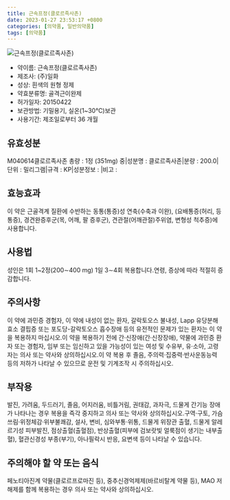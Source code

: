 ```yaml
---
title: 근속프정(클로르족사존)
date: 2023-01-27 23:53:17 +0800
categories: [의약품, 일반의약품]
tags: [의약품]
---
```

![근속프정(클로르족사존)](https://nedrug.mfds.go.kr/pbp/cmn/itemImageDownload/147427049111000061)

- 약이름: 근속프정(클로르족사존)
- 제조사: (주)일화
- 성상: 흰색의 원형 정제
- 약효분류명: 골격근이완제
- 허가일자: 20150422
- 보관방법: 기밀용기, 실온(1~30℃)보관
- 사용기간: 제조일로부터 36 개월
## 유효성분
M040614클로르족사존
총량 : 1정 (351mg) 중|성분명 : 클로르족사존|분량 : 200.0|단위 : 밀리그램|규격 : KP|성분정보 : |비고 :
## 효능효과
이 약은 근골격계 질환에 수반하는 동통(통증)성 연축(수축과 이완), (요배통증(허리, 등 통증), 경견완증후군(목, 어깨, 팔 증후군), 견관절(어깨관절)주위염, 변형성 척추증)에 사용합니다.
## 사용법
성인은 1회 1~2정(200∼400 mg) 1일 3∼4회 복용합니다.연령, 증상에 따라 적절히 증감합니다.
## 주의사항
이 약에 과민증 경험자, 이 약에 내성이 없는 환자, 갈락토오스 불내성, Lapp 유당분해효소 결핍증 또는 포도당-갈락토오스 흡수장애 등의 유전적인 문제가 있는 환자는 이 약을 복용하지 마십시오.이 약을 복용하기 전에 간·신장애(간·신장장애), 약물에 과민증 환자 또는 경험자, 임부 또는 임신하고 있을 가능성이 있는 여성 및 수유부, 유·소아, 고령자는 의사 또는 약사와 상의하십시오.이 약 복용 후 졸음, 주의력·집중력·반사운동능력 등의 저하가 나타날 수 있으므로 운전 및 기계조작 시 주의하십시오.
## 부작용
발진, 가려움, 두드러기, 졸음, 어지러움, 비틀거림, 권태감, 과자극, 드물게 간기능 장애가 나타나는 경우 복용을 즉각 중지하고 의사 또는 약사와 상의하십시오.구역·구토, 가슴쓰림·위정체감·위부불쾌감, 설사, 변비, 심와부통·위통, 드물게 위장관 출혈, 드물게 알레르기성 피부발진, 점상출혈(출혈점), 반상출혈(피부에 검보랏빛 얼룩점이 생기는 내부출혈), 혈관신경성 부종(부기), 아나필락시 반응, 요변색 등이 나타날 수 있습니다.
## 주의해야 할 약 또는 음식
페노티아진계 약물(클로르프로마진 등), 중추신경억제제(바르비탈계 약물 등), MAO 저해제를 함께 복용하는 경우 의사 또는 약사와 상의하십시오.

